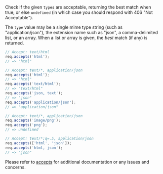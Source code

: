 Check if the given `types` are acceptable, returning the best match when true, or else `undefined` (in which case you should respond with 406 "Not Acceptable").

The `type` value may be a single mime type string (such as "application/json"), the extension name such as "json", a comma-delimited list, or an array. When a list or array is given, the *best* match (if any) is returned.

```js
// Accept: text/html
req.accepts('html');
// => "html"

// Accept: text/*, application/json
req.accepts('html');
// => "html"
req.accepts('text/html');
// => "text/html"
req.accepts('json, text');
// => "json"
req.accepts('application/json');
// => "application/json"

// Accept: text/*, application/json
req.accepts('image/png');
req.accepts('png');
// => undefined

// Accept: text/*;q=.5, application/json
req.accepts(['html', 'json']);
req.accepts('html, json');
// => "json"
```

Please refer to [accepts](https://github.com/expressjs/accepts) for additional documentation or any issues and concerns.
